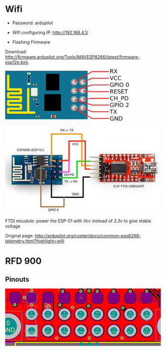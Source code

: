 # Wifi
* Password: ardupilot

* Wifi configuring IP: http://192.168.4.1/

* Flashing Firmware
 
Download: http://firmware.ardupilot.org/Tools/MAVESP8266/latest/firmware-esp12e.bin\

![](https://github.com/Adrian2333/Wifi-RFD900/blob/master/img/esp8266_pinout.jpg)

![](https://github.com/Adrian2333/Wifi-RFD900/blob/master/img/esp8266_flashing_ftdi.jpg)

FTDI moudule: power the ESP-01 with *Vcc* instead of *3.3v* to give stable voltage

Original page: http://ardupilot.org/copter/docs/common-esp8266-telemetry.html?highlight=wifi

# RFD 900

## Pinouts
<img src ="https://github.com/Adrian2333/Wifi-RFD900/blob/master/img/RFD900_Physical_pins.jpg">





